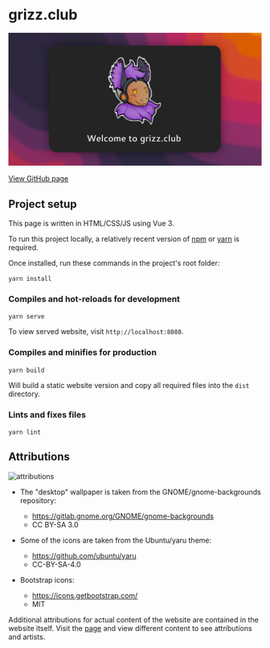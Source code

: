 # grizz.club

[![welcome image](./public/og_image.png 'Welcome to grizz.club')](https://nilllzz.github.io/grizz.club)

[View GitHub page](https://nilllzz.github.io/grizz.club)

## Project setup

This page is written in HTML/CSS/JS using Vue 3.

To run this project locally, a relatively recent version of [npm](https://docs.npmjs.com/downloading-and-installing-node-js-and-npm) or [yarn](https://yarnpkg.com/) is required.

Once installed, run these commands in the project's root folder:

```
yarn install
```

### Compiles and hot-reloads for development

```
yarn serve
```

To view served website, visit `http://localhost:8080`.

### Compiles and minifies for production

```
yarn build
```

Will build a static website version and copy all required files into the `dist` directory.

### Lints and fixes files

```
yarn lint
```

## Attributions

![attributions](https://github.com/nilllzz/grizz.club/assets/2119926/984e1422-133b-4c05-bce4-aaf406081137)

-   The "desktop" wallpaper is taken from the GNOME/gnome-backgrounds repository:

    -   https://gitlab.gnome.org/GNOME/gnome-backgrounds
    -   CC BY-SA 3.0

-   Some of the icons are taken from the Ubuntu/yaru theme:

    -   https://github.com/ubuntu/yaru
    -   CC-BY-SA-4.0

-   Bootstrap icons:

    -   https://icons.getbootstrap.com/
    -   MIT

Additional attributions for actual content of the website are contained in the website itself. Visit the [page](https://nilllzz.github.io/grizz.club) and view different content to see attributions and artists.
